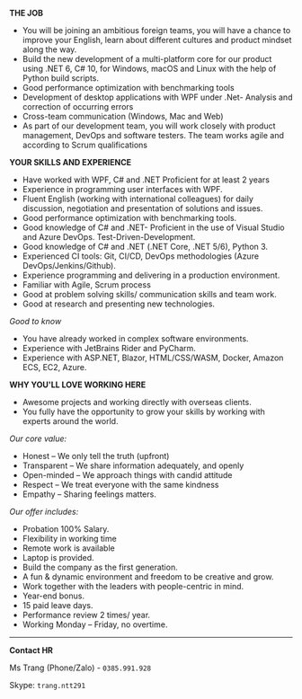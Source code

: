 **THE JOB**
- You will be joining an ambitious foreign teams, you will have a chance to improve your English, learn about different cultures and product mindset along the way.
- Build the new development of a multi-platform core for our product using .NET 6, C# 10, for Windows, macOS and Linux with the help of Python build scripts.
- Good performance optimization with benchmarking tools
- Development of desktop applications with WPF under .Net- Analysis and correction of occurring errors
- Cross-team communication (Windows, Mac and Web)
- As part of our development team, you will work closely with product management, DevOps and software testers. The team works agile and according to Scrum qualifications

**YOUR SKILLS AND EXPERIENCE**

- Have worked with WPF, C# and .NET Proficient for at least 2 years
- Experience in programming user interfaces with WPF.
- Fluent English (working with international colleagues) for daily discussion, negotiation and presentation of solutions and issues.
- Good performance optimization with benchmarking tools.
- Good knowledge of C# and .NET- Proficient in the use of Visual Studio and Azure DevOps.
Test-Driven-Development.
- Good knowledge of C# and .NET (.NET Core, .NET 5/6), Python 3.
- Experienced CI tools: Git, CI/CD, DevOps methodologies (Azure DevOps/Jenkins/Github).
- Experience programming and delivering in a production environment.
- Familiar with Agile, Scrum process
- Good at problem solving skills/ communication skills and team work.
- Good at research and presenting new technologies.

*Good to know*

- You have already worked in complex software environments.
- Experience with JetBrains Rider and PyCharm.
- Experience with ASP.NET, Blazor, HTML/CSS/WASM, Docker, Amazon ECS, EC2, Azure.

**WHY YOU'LL LOVE WORKING HERE**

- Awesome projects and working directly with overseas clients.
- You fully have the opportunity to grow your skills by working with experts around the world.

*Our core value:*
- Honest – We only tell the truth (upfront)
- Transparent – We share information adequately, and openly
- Open-minded – We approach things with candid attitude
- Respect – We treat everyone with the same kindness
- Empathy – Sharing feelings matters.

*Our offer includes:*
- Probation 100% Salary.
- Flexibility in working time
- Remote work is available
- Laptop is provided.
- Build the company as the first generation.
- A fun & dynamic environment and freedom to be creative and grow.
- Work together with the leaders with people-centric in mind.
- Year-end bonus.
- 15 paid leave days.
- Performance review 2 times/ year.
- Working Monday – Friday, no overtime.
---

**Contact HR**

Ms Trang (Phone/Zalo) - `0385.991.928`

Skype: `trang.ntt291`
